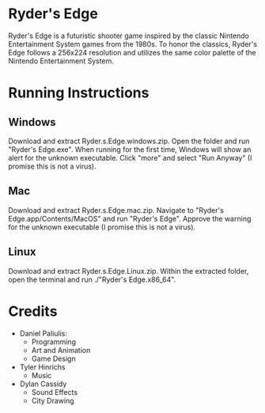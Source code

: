 # Ryder's Edge
Ryder's Edge is a futuristic shooter game inspired by the classic Nintendo Entertainment System games from the 1980s. To honor the classics, Ryder's Edge follows a 256x224 resolution and utilizes the same color palette of the Nintendo Entertainment System.

# Running Instructions
## Windows
Download and extract Ryder.s.Edge.windows.zip. Open the folder and run "Ryder's Edge.exe". When running for the first time, Windows will show an alert for the unknown executable. Click "more" and select "Run Anyway" (I promise this is not a virus).

## Mac
Download and extract Ryder.s.Edge.mac.zip. Navigate to "Ryder's Edge.app/Contents/MacOS" and run "Ryder's Edge". Approve the warning for the unknown executable (I promise this is not a virus).

## Linux
Download and extract Ryder.s.Edge.Linux.zip. Within the extracted folder, open the terminal and run ./"Ryder's Edge.x86_64".

# Credits
* Daniel Paliulis:
    - Programming
    - Art and Animation
    - Game Design
* Tyler Hinrichs
    - Music
* Dylan Cassidy
    - Sound Effects
    - City Drawing